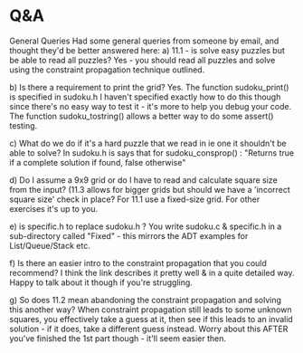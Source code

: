 # Q&A

General Queries
Had some general queries from someone by email, and thought they'd be better answered here:
a) 11.1 - is solve easy puzzles but be able to read all puzzles?
Yes - you should read all puzzles and solve using the constraint propagation technique outlined.

b)  Is there a requirement to print the grid? 
Yes. The function sudoku_print() is specified in sudoku.h    I haven't specified exactly how to do this though since there's no easy way to test it - it's more to help you debug your code. The function sudoku_tostring() allows a better way to do some assert() testing.

c) What do we do if it's a hard puzzle that we read in ie one it shouldn't be able to solve?
In sudoku.h is says that for sudoku_consprop() :
"Returns true if a complete solution if found, false otherwise"

d) Do I assume a 9x9 grid or do I have to read and calculate square size from the input? (11.3 allows for bigger grids but should we have a 'incorrect square size' check in place?
For 11.1 use a fixed-size grid. For other exercises it's up to you.

e) is specific.h to replace sudoku.h ?
You write sudoku.c & specific.h in a sub-directory called "Fixed" - this mirrors the ADT examples for List/Queue/Stack etc.  

f) Is there an easier intro to the constraint propagation that you could recommend?
I think the link describes it pretty well & in a quite detailed way. Happy to talk about it though if you're struggling.

g) So does 11.2 mean abandoning the constraint propagation and solving this another way?
When constraint propagation still leads to some unknown squares, you effectively take a guess at it, then see if this leads to an invalid solution - if it does, take a different guess instead. Worry about this AFTER you've finished the 1st part though - it'll seem easier then.